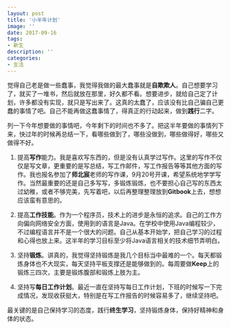 ```yaml
---
layout: post
title: '小半年计划'
image: ''
date: 2017-09-16
tags:
- 新生
description: ''
categories:
- 生活
---
```

觉得自己老是做一些蠢事，我觉得我做的最大蠢事就是**自欺欺人**。自己想要学习了，就买了一堆书，然后就放在那里，好久都不看。想要进步，就给自己定了计划，许多都没有实现，就只是写出来了。这真的太蠢了，应该没有比自己骗自己更蠢的事情了吧。自己不能再做这蠢事情了，得真正的行动起来，做到**践行**二字。

列一下今年想要做的事情吧，今年剩下的时间也不多了。把这半年要做的事情列下来，快过年的时候再总结一下，看哪些做到了，哪些没做到，哪些做得好，哪些又做得不好。

1. 提高**写作**能力。我是喜欢写东西的，但是没有认真学过写作。这里的写作不仅仅是写文章，更重要的是写总结，写工作邮件，写工作报告等等其他方面的写作。我也报名参加了**师北宸**老师的写作课，9月20号开课，希望系统地学学写作。当然最重要的还是自己多写写，多锻炼锻炼，也不要担心自己写的东西太过幼稚，或者不够完美，先写着吧，以后再整理整理放到**Gitbook**上去，想想应该蛮有意思的。

2. 提高**工作技能**。作为一个程序员，技术上的进步是永恒的追求。自己的工作方向偏向网络安全方面，使用到的语言是Java。在学校中使用Java编程较少，不过编程语言并不是一个很大的问题。自己从基本开始学，把自己学习的过程和心得也放上来。这半年的学习目标至少将Java语言相关的技术细节弄明白。

3. 坚持**锻炼**。讲真的，我觉得坚持锻炼是我几个目标当中最难的一个。每天都锻炼身体也不大现实，每天坚持平板支撑还是能够做到的。每周要做**Keep**上的锻炼三四次，主要是锻炼腹部和锻炼上肢为主。

4. 坚持写**每日工作计划**。最近一直在坚持写每日工作计划，下班的时候写一下完成情况，发现收获挺大，特别是在写工作报告的时候容易多了，继续坚持吧。

最关键的是自己保持学习的态度，践行**终生学习**，坚持锻炼身体，保持好精神和身体的状态。
